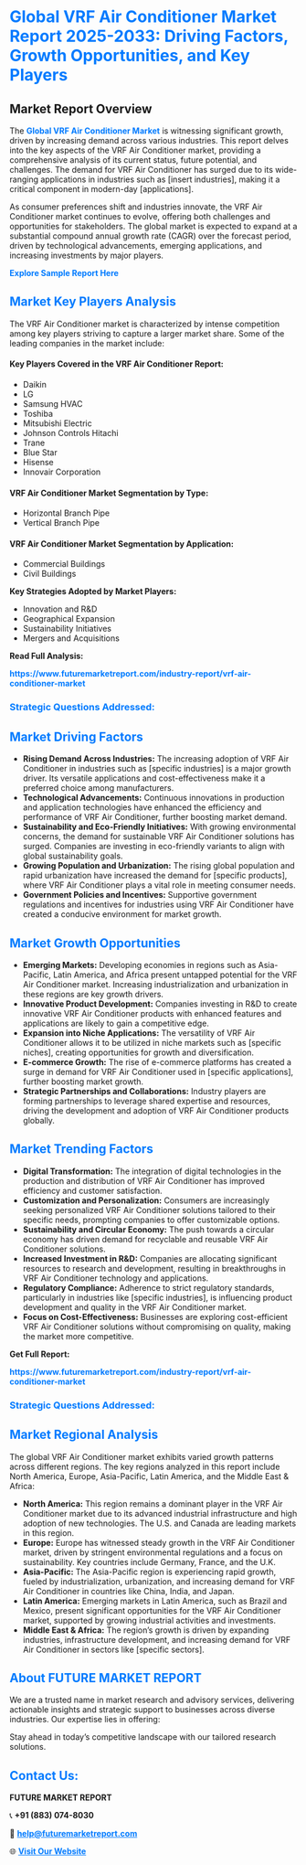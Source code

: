 <h1 style="color: #007BFF;">Global VRF Air Conditioner Market Report 2025-2033: Driving Factors, Growth Opportunities, and Key Players</h1>

<section id="overview">
<h2>Market Report Overview</h2>
<p>The <a href="https://www.futuremarketreport.com/industry-report/vrf-air-conditioner-market" style="color: #007BFF; text-decoration: none;"><strong>Global VRF Air Conditioner Market</strong></a> is witnessing significant growth, driven by increasing demand across various industries. This report delves into the key aspects of the VRF Air Conditioner market, providing a comprehensive analysis of its current status, future potential, and challenges. The demand for VRF Air Conditioner has surged due to its wide-ranging applications in industries such as [insert industries], making it a critical component in modern-day [applications].</p>
<p>As consumer preferences shift and industries innovate, the VRF Air Conditioner market continues to evolve, offering both challenges and opportunities for stakeholders. The global market is expected to expand at a substantial compound annual growth rate (CAGR) over the forecast period, driven by technological advancements, emerging applications, and increasing investments by major players.</p>
</section>

<section id="overview">
<p><a href="https://www.futuremarketreport.com/request-sample/reportId=85181" style="color: #007BFF; text-decoration: none;"><strong>Explore Sample Report Here</strong></a></p>
</section>

<section id="key-players">
<h2 style="color: #007BFF;">Market Key Players Analysis</h2>
<p>The VRF Air Conditioner market is characterized by intense competition among key players striving to capture a larger market share. Some of the leading companies in the market include:</p>
<h4>Key Players Covered in the VRF Air Conditioner Report:</h4>
<ul><li>Daikin</li><li>LG</li><li>Samsung HVAC</li><li>Toshiba</li><li>Mitsubishi Electric</li><li>Johnson Controls Hitachi</li><li>Trane</li><li>Blue Star</li><li>Hisense</li><li>Innovair Corporation</li></ul>
<h4>VRF Air Conditioner Market Segmentation by Type:</h4>
<ul><li>Horizontal Branch Pipe</li><li>Vertical Branch Pipe</li></ul>

<h4>VRF Air Conditioner Market Segmentation by Application:</h4>
<ul><li>Commercial Buildings</li><li>Civil Buildings</li></ul>
<p><strong>Key Strategies Adopted by Market Players:</strong></p>
<ul>
<li>Innovation and R&D</li>
<li>Geographical Expansion</li>
<li>Sustainability Initiatives</li>
<li>Mergers and Acquisitions</li>
</ul>
</section>

<section>
<p><strong>Read Full Analysis: </strong></p><a href="https://www.futuremarketreport.com/industry-report/vrf-air-conditioner-market" style="color: #007BFF; text-decoration: none;"><strong>https://www.futuremarketreport.com/industry-report/vrf-air-conditioner-market</strong></a>
<h3 style="color: #007BFF;">Strategic Questions Addressed:</h3>
</section>

<section id="driving-factors">
<h2 style="color: #007BFF;">Market Driving Factors</h2>
<ul>
<li><strong>Rising Demand Across Industries:</strong> The increasing adoption of VRF Air Conditioner in industries such as [specific industries] is a major growth driver. Its versatile applications and cost-effectiveness make it a preferred choice among manufacturers.</li>
<li><strong>Technological Advancements:</strong> Continuous innovations in production and application technologies have enhanced the efficiency and performance of VRF Air Conditioner, further boosting market demand.</li>
<li><strong>Sustainability and Eco-Friendly Initiatives:</strong> With growing environmental concerns, the demand for sustainable VRF Air Conditioner solutions has surged. Companies are investing in eco-friendly variants to align with global sustainability goals.</li>
<li><strong>Growing Population and Urbanization:</strong> The rising global population and rapid urbanization have increased the demand for [specific products], where VRF Air Conditioner plays a vital role in meeting consumer needs.</li>
<li><strong>Government Policies and Incentives:</strong> Supportive government regulations and incentives for industries using VRF Air Conditioner have created a conducive environment for market growth.</li>
</ul>
</section>

<section id="growth-opportunities">
<h2 style="color: #007BFF;">Market Growth Opportunities</h2>
<ul>
<li><strong>Emerging Markets:</strong> Developing economies in regions such as Asia-Pacific, Latin America, and Africa present untapped potential for the VRF Air Conditioner market. Increasing industrialization and urbanization in these regions are key growth drivers.</li>
<li><strong>Innovative Product Development:</strong> Companies investing in R&D to create innovative VRF Air Conditioner products with enhanced features and applications are likely to gain a competitive edge.</li>
<li><strong>Expansion into Niche Applications:</strong> The versatility of VRF Air Conditioner allows it to be utilized in niche markets such as [specific niches], creating opportunities for growth and diversification.</li>
<li><strong>E-commerce Growth:</strong> The rise of e-commerce platforms has created a surge in demand for VRF Air Conditioner used in [specific applications], further boosting market growth.</li>
<li><strong>Strategic Partnerships and Collaborations:</strong> Industry players are forming partnerships to leverage shared expertise and resources, driving the development and adoption of VRF Air Conditioner products globally.</li>
</ul>
</section>

<section id="trending-factors">
<h2 style="color: #007BFF;">Market Trending Factors</h2>
<ul>
<li><strong>Digital Transformation:</strong> The integration of digital technologies in the production and distribution of VRF Air Conditioner has improved efficiency and customer satisfaction.</li>
<li><strong>Customization and Personalization:</strong> Consumers are increasingly seeking personalized VRF Air Conditioner solutions tailored to their specific needs, prompting companies to offer customizable options.</li>
<li><strong>Sustainability and Circular Economy:</strong> The push towards a circular economy has driven demand for recyclable and reusable VRF Air Conditioner solutions.</li>
<li><strong>Increased Investment in R&D:</strong> Companies are allocating significant resources to research and development, resulting in breakthroughs in VRF Air Conditioner technology and applications.</li>
<li><strong>Regulatory Compliance:</strong> Adherence to strict regulatory standards, particularly in industries like [specific industries], is influencing product development and quality in the VRF Air Conditioner market.</li>
<li><strong>Focus on Cost-Effectiveness:</strong> Businesses are exploring cost-efficient VRF Air Conditioner solutions without compromising on quality, making the market more competitive.</li>
</ul>
</section>

<section>
<p><strong>Get Full Report: </strong></p><a href="https://www.futuremarketreport.com/industry-report/vrf-air-conditioner-market" style="color: #007BFF; text-decoration: none;"><strong>https://www.futuremarketreport.com/industry-report/vrf-air-conditioner-market</strong></a>
<h3 style="color: #007BFF;">Strategic Questions Addressed:</h3>
</section>


<section id="regional-analysis">
<h2 style="color: #007BFF;">Market Regional Analysis</h2>
<p>The global VRF Air Conditioner market exhibits varied growth patterns across different regions. The key regions analyzed in this report include North America, Europe, Asia-Pacific, Latin America, and the Middle East & Africa:</p>
<ul>
<li><strong>North America:</strong> This region remains a dominant player in the VRF Air Conditioner market due to its advanced industrial infrastructure and high adoption of new technologies. The U.S. and Canada are leading markets in this region.</li>
<li><strong>Europe:</strong> Europe has witnessed steady growth in the VRF Air Conditioner market, driven by stringent environmental regulations and a focus on sustainability. Key countries include Germany, France, and the U.K.</li>
<li><strong>Asia-Pacific:</strong> The Asia-Pacific region is experiencing rapid growth, fueled by industrialization, urbanization, and increasing demand for VRF Air Conditioner in countries like China, India, and Japan.</li>
<li><strong>Latin America:</strong> Emerging markets in Latin America, such as Brazil and Mexico, present significant opportunities for the VRF Air Conditioner market, supported by growing industrial activities and investments.</li>
<li><strong>Middle East & Africa:</strong> The region’s growth is driven by expanding industries, infrastructure development, and increasing demand for VRF Air Conditioner in sectors like [specific sectors].</li>
</ul>
</section>

<footer>
<h2 style="color: #007BFF;">About FUTURE MARKET REPORT</h2>
<p>We are a trusted name in market research and advisory services, delivering actionable insights and strategic support to businesses across diverse industries. Our expertise lies in offering:</p>

<p>Stay ahead in today’s competitive landscape with our tailored research solutions.</p>

<h2 style="color: #007BFF;">Contact Us:</h2>
<p><strong>FUTURE MARKET REPORT</strong></p>
<p>📞 <strong>+91 (883) 074-8030</strong></p>
<p>📧 <strong><a href="mailto:help@futuremarketreport.com" style="color: #007BFF;">help@futuremarketreport.com</a></strong></p>
<p>🌐 <strong><a href="https://www.futuremarketreport.com/" style="color: #007BFF;">Visit Our Website</a></strong></p>
</footer>